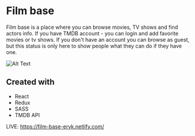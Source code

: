 # Film base

Film base is a place where you can browse movies, TV shows and find actors info. If you have TMDB account - you can login and add favorite movies or tv shows. If you don't have an account you can browse as guest, but this status is only here to show people what they can do if they have one.

![Alt Text](https://i.gyazo.com/52e2a9bde7f580d5572ebeea0b1cd824.gif)

## Created with

- React
- Redux
- SASS
- TMDB API

LIVE: https://film-base-eryk.netlify.com/
